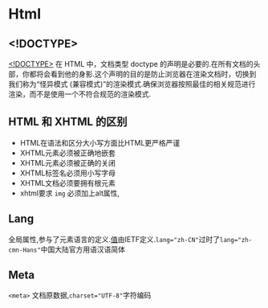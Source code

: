 # Html

## <!DOCTYPE>
[<!DOCTYPE>](https://developer.mozilla.org/zh-CN/docs/Glossary/Doctype) 在 HTML 中，文档类型 doctype 的声明是必要的.在所有文档的头部，你都将会看到他的身影.这个声明的目的是防止浏览器在渲染文档时，切换到我们称为“怪异模式 (兼容模式)”的渲染模式.确保浏览器按照最佳的相关规范进行渲染，而不是使用一个不符合规范的渲染模式.

## HTML 和 XHTML 的区别
- HTML在语法和区分大小写方面比HTML更严格严谨
- XHTML元素必须被正确地嵌套
- XHTML元素必须被正确的关闭
- XHTML标签名必须用小写字母
- XHTML文档必须要拥有根元素
- xhtml要求 `img` 必须加上alt属性,

## Lang
全局属性,参与了元素语言的定义.[值](https://www.w3schools.com/tags/ref_language_codes.asp)由IETF定义.`lang="zh-CN"`过时了`lang="zh-cmn-Hans"`中国大陆官方用语汉语简体

## Meta
`<meta>` 文档原数据,`charset="UTF-8"`字符编码